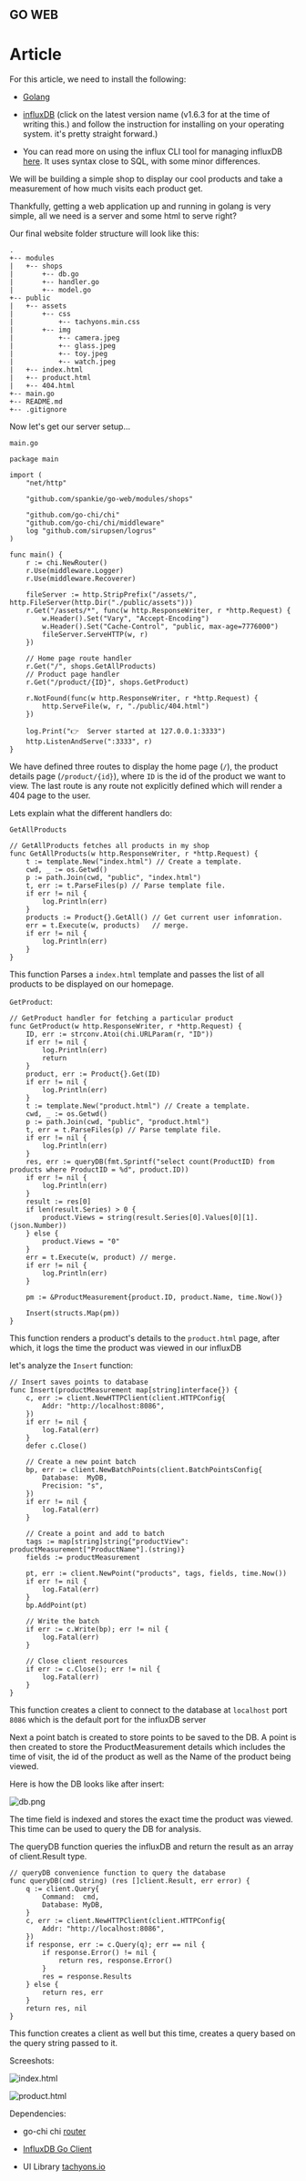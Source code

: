 ## GO WEB

# Article
For this article, we need to install the following:
- [Golang](https://golang.org/doc/install)

- [influxDB](https://portal.influxdata.com/downloads#influxdb) (click on the latest version name (v1.6.3 for at the time of writing this.) and follow the instruction for installing on your operating system. it's pretty straight forward.)

* You can read more on using the influx CLI tool for managing influxDB [here](https://docs.influxdata.com/influxdb/v1.6/introduction/getting-started/). It uses syntax close to SQL, with some minor differences.

We will be building a simple shop to display our cool products and take a measurement of how much visits each product get.


Thankfully, getting a web application up and running in golang is very simple, all we need is a server and some html to serve right?

Our final website folder structure will look like this:
```
.
+-- modules
|   +-- shops
|       +-- db.go
|       +-- handler.go
|       +-- model.go
+-- public
|   +-- assets
|       +-- css
|           +-- tachyons.min.css
|       +-- img
|           +-- camera.jpeg
|           +-- glass.jpeg
|           +-- toy.jpeg
|           +-- watch.jpeg
|   +-- index.html
|   +-- product.html
|   +-- 404.html
+-- main.go
+-- README.md
+-- .gitignore
```

Now let's get our server setup...

`main.go`

```
package main

import (
	"net/http"

	"github.com/spankie/go-web/modules/shops"

	"github.com/go-chi/chi"
	"github.com/go-chi/chi/middleware"
	log "github.com/sirupsen/logrus"
)

func main() {
	r := chi.NewRouter()
	r.Use(middleware.Logger)
	r.Use(middleware.Recoverer)

	fileServer := http.StripPrefix("/assets/", http.FileServer(http.Dir("./public/assets")))
	r.Get("/assets/*", func(w http.ResponseWriter, r *http.Request) {
		w.Header().Set("Vary", "Accept-Encoding")
		w.Header().Set("Cache-Control", "public, max-age=7776000")
		fileServer.ServeHTTP(w, r)
	})

	// Home page route handler
	r.Get("/", shops.GetAllProducts)
	// Product page handler
	r.Get("/product/{ID}", shops.GetProduct)

	r.NotFound(func(w http.ResponseWriter, r *http.Request) {
		http.ServeFile(w, r, "./public/404.html")
	})

	log.Print("👉  Server started at 127.0.0.1:3333")
	http.ListenAndServe(":3333", r)
}
```

We have defined three routes to display the home page (`/`), the product details page (`/product/{id}`), where `ID` is the id of the product we want to view. The last route is any route not explicitly defined which will render a 404 page to the user.

Lets explain what the different handlers do:

`GetAllProducts` 

```
// GetAllProducts fetches all products in my shop
func GetAllProducts(w http.ResponseWriter, r *http.Request) {
	t := template.New("index.html") // Create a template.
	cwd, _ := os.Getwd()
	p := path.Join(cwd, "public", "index.html")
	t, err := t.ParseFiles(p) // Parse template file.
	if err != nil {
		log.Println(err)
	}
	products := Product{}.GetAll() // Get current user infomration.
	err = t.Execute(w, products)   // merge.
	if err != nil {
		log.Println(err)
	}
}
```

This function Parses a `index.html` template and passes the list of all products to be displayed on our homepage.


`GetProduct`:

```
// GetProduct handler for fetching a particular product
func GetProduct(w http.ResponseWriter, r *http.Request) {
	ID, err := strconv.Atoi(chi.URLParam(r, "ID"))
	if err != nil {
		log.Println(err)
		return
	}
	product, err := Product{}.Get(ID)
	if err != nil {
		log.Println(err)
	}
	t := template.New("product.html") // Create a template.
	cwd, _ := os.Getwd()
	p := path.Join(cwd, "public", "product.html")
	t, err = t.ParseFiles(p) // Parse template file.
	if err != nil {
		log.Println(err)
	}
	res, err := queryDB(fmt.Sprintf("select count(ProductID) from products where ProductID = %d", product.ID))
	if err != nil {
		log.Println(err)
	}
	result := res[0]
	if len(result.Series) > 0 {
		product.Views = string(result.Series[0].Values[0][1].(json.Number))
	} else {
		product.Views = "0"
	}
	err = t.Execute(w, product) // merge.
	if err != nil {
		log.Println(err)
	}

	pm := &ProductMeasurement{product.ID, product.Name, time.Now()}

	Insert(structs.Map(pm))
}
```

This function renders a product's details to the `product.html` page, after which, it logs the time the product was viewed in our influxDB

let's analyze the `Insert` function:

```
// Insert saves points to database
func Insert(productMeasurement map[string]interface{}) {
	c, err := client.NewHTTPClient(client.HTTPConfig{
		Addr: "http://localhost:8086",
	})
	if err != nil {
		log.Fatal(err)
	}
	defer c.Close()

	// Create a new point batch
	bp, err := client.NewBatchPoints(client.BatchPointsConfig{
		Database:  MyDB,
		Precision: "s",
	})
	if err != nil {
		log.Fatal(err)
	}

	// Create a point and add to batch
	tags := map[string]string{"productView": productMeasurement["ProductName"].(string)}
	fields := productMeasurement

	pt, err := client.NewPoint("products", tags, fields, time.Now())
	if err != nil {
		log.Fatal(err)
	}
	bp.AddPoint(pt)

	// Write the batch
	if err := c.Write(bp); err != nil {
		log.Fatal(err)
	}

	// Close client resources
	if err := c.Close(); err != nil {
		log.Fatal(err)
	}
}
```

This function creates a client to connect to the database at `localhost` port `8086` which is the default port for the influxDB server

Next a point batch is created to store points to be saved to the DB. A point is then created to store the ProductMeasurement details which includes the time of visit, the id of the product as well as the Name of the product being viewed.

Here is how the DB looks like after insert:

![db.png](public/screenshots/db.png)

The time field is indexed and stores the exact time the product was viewed. This time can be used to query the DB for analysis.

The queryDB function queries the influxDB and return the result as an array of client.Result type.

```
// queryDB convenience function to query the database
func queryDB(cmd string) (res []client.Result, err error) {
	q := client.Query{
		Command:  cmd,
		Database: MyDB,
	}
	c, err := client.NewHTTPClient(client.HTTPConfig{
		Addr: "http://localhost:8086",
	})
	if response, err := c.Query(q); err == nil {
		if response.Error() != nil {
			return res, response.Error()
		}
		res = response.Results
	} else {
		return res, err
	}
	return res, nil
}

```

This function creates a client as well but this time, creates a query based on the query string passed to it.


Screeshots:

![index.html](public/screenshots/screenshot1.png)

![product.html](public/screenshots/screenshot2.png)


Dependencies:

- go-chi chi [router](https://github.com/go-chi/chi)

- [InfluxDB Go Client](github.com/influxdata/influxdb/client/v2)

- UI Library [tachyons.io](http://tachyons.io)